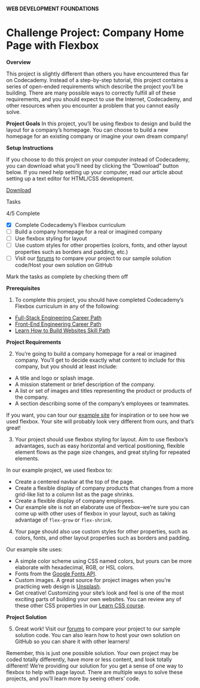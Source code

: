 **WEB DEVELOPMENT FOUNDATIONS**

# Challenge Project: Company Home Page with Flexbox

**Overview**

​This project is slightly different than others you have encountered thus far on Codecademy. Instead of a step-by-step tutorial, this project contains a series of open-ended requirements which describe the project you’ll be building. There are many possible ways to correctly fulfill all of these requirements, and you should expect to use the Internet, Codecademy, and other resources when you encounter a problem that you cannot easily solve.​

**Project Goals**
In this project, you’ll be using flexbox to design and build the layout for a company’s homepage. You can choose to build a new homepage for an existing company or imagine your own dream company!​

**Setup Instructions**

If you choose to do this project on your computer instead of Codecademy, you can download what you’ll need by clicking the “Download” button below. If you need help setting up your computer, read our article about setting up a text editor for HTML/CSS development.

[Download](../challenge-projects/company-home-page-with-flexbox/starter-files/flexbox-business-site-starting.zip)

Tasks

4/5 Complete

- [x] Complete Codecademy’s Flexbox curriculum
- [ ] Build a company homepage for a real or imagined company
- [ ] Use flexbox styling for layout
- [ ] Use custom styles for other properties (colors, fonts, and other layout properties such as borders and padding, etc.)
- [ ] Visit our [forums](https://discuss.codecademy.com/t/company-home-page-challenge-project-css-flexbox/462383?_gl=1*1jiwk6z*_ga*Mjk0MDAzMzg3My4xNjkxNzk5NTk1*_ga_3LRZM6TM9L*MTY5MjE4MjM2MC4xNS4xLjE2OTIxODI0ODYuNjAuMC4w) to compare your project to our sample solution code/Host your own solution on GitHub

Mark the tasks as complete by checking them off

**Prerequisites**

1. To complete this project, you should have completed Codecademy’s Flexbox curriculum in any of the following:

- [Full-Stack Engineering Career Path](https://www.codecademy.com/learn/paths/full-stack-engineer-career-path)
- [Front-End Engineering Career Path](https://www.codecademy.com/learn/paths/front-end-engineer-career-path)
- [Learn How to Build Websites Skill Path](https://www.codecademy.com/learn/paths/learn-how-to-build-websites)

**Project Requirements**

2. You’re going to build a company homepage for a real or imagined company. You’ll get to decide exactly what content to include for this company, but you should at least include:

- A title and logo or splash image.
- A mission statement or brief description of the company.
- A list or set of images and titles representing the product or products of the company.
- A section describing some of the company’s employees or teammates.

If you want, you can tour our [example site](https://content.codecademy.com/PRO/independent-practice-projects/flexbox-business-site/example-site/index.html?_gl=1*1k4g3t9*_ga*Mjk0MDAzMzg3My4xNjkxNzk5NTk1*_ga_3LRZM6TM9L*MTY5MjE4MjM2MC4xNS4xLjE2OTIxODI0ODYuNjAuMC4w) for inspiration or to see how we used flexbox. Your site will probably look very different from ours, and that’s great!

3. Your project should use flexbox styling for layout. Aim to use flexbox’s advantages, such as easy horizontal and vertical positioning, flexible element flows as the page size changes, and great styling for repeated elements.

In our example project, we used flexbox to:

- Create a centered navbar at the top of the page.
- Create a flexible display of company products that changes from a more grid-like list to a column list as the page shrinks.
- Create a flexible display of company employees.
- Our example site is not an elaborate use of flexbox–we’re sure you can come up with other uses of flexbox in your layout, such as taking advantage of `flex-grow` or `flex-shrink`.

4. Your page should also use custom styles for other properties, such as colors, fonts, and other layout properties such as borders and padding.

Our example site uses:

- A simple color scheme using CSS named colors, but yours can be more elaborate with hexadecimal, RGB, or HSL colors.
- Fonts from the [Google Fonts API](https://fonts.google.com/).
- Custom images. A great source for project images when you’re practicing web design is [Unsplash](https://unsplash.com/).
- Get creative! Customizing your site’s look and feel is one of the most exciting parts of building your own websites. You can review any of these other CSS properties in our [Learn CSS course](https://www.codecademy.com/learn/learn-css).

**Project Solution**

5. Great work! Visit our [forums](https://discuss.codecademy.com/t/company-home-page-challenge-project-css-flexbox/462383?_gl=1*1jiwk6z*_ga*Mjk0MDAzMzg3My4xNjkxNzk5NTk1*_ga_3LRZM6TM9L*MTY5MjE4MjM2MC4xNS4xLjE2OTIxODI0ODYuNjAuMC4w) to compare your project to our sample solution code. You can also learn how to host your own solution on GitHub so you can share it with other learners!

Remember, this is just one possible solution. Your own project may be coded totally differently, have more or less content, and look totally different! We’re providing our solution for you get a sense of one way to flexbox to help with page layout. There are multiple ways to solve these projects, and you’ll learn more by seeing others’ code.
